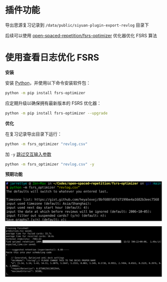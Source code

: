 # 插件功能

导出思源复习记录到 `/data/public/siyuan-plugin-export-revlog` 目录下

后续可以使用 [open-spaced-repetition/fsrs-optimizer](https://github.com/open-spaced-repetition/fsrs-optimizer) 优化器优化 FSRS 算法

# 使用查看日志优化 FSRS

**安装**

安装 [Python](https://www.python.org/downloads/)，并使用以下命令安装软件包：

```sh
python -m pip install fsrs-optimizer
```

应定期升级以确保拥有最新版本的 FSRS 优化器：

```sh
python -m pip install fsrs-optimizer --upgrade
```

**优化**

在复习记录导出目录下运行：

```sh
python -m fsrs_optimizer "revlog.csv"
```

加 `-y` [跳过交互输入参数](https://github.com/open-spaced-repetition/fsrs-optimizer/issues/13#issuecomment-1670571816)

```sh
python -m fsrs_optimizer "revlog.csv" -y
```

**预期功能**

![预期功能-参数输入](./public//image-1.png)

![预期功能-训练成功](./public//image-2.png)
